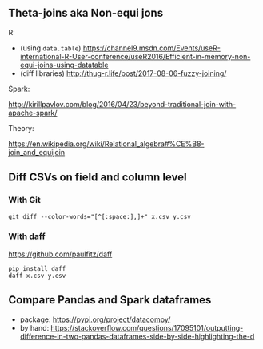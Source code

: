 ## Theta-joins aka Non-equi jons

R:

* (using `data.table`) https://channel9.msdn.com/Events/useR-international-R-User-conference/useR2016/Efficient-in-memory-non-equi-joins-using-datatable
* (diff libraries) http://thug-r.life/post/2017-08-06-fuzzy-joining/

Spark:

http://kirillpavlov.com/blog/2016/04/23/beyond-traditional-join-with-apache-spark/

Theory:

https://en.wikipedia.org/wiki/Relational_algebra#%CE%B8-join_and_equijoin



## Diff CSVs on field and column level

### With Git

```
git diff --color-words="[^[:space:],]+" x.csv y.csv
```

### With daff 

https://github.com/paulfitz/daff

```
pip install daff
daff x.csv y.csv
```

## Compare Pandas and Spark dataframes

* package: https://pypi.org/project/datacompy/
* by hand: https://stackoverflow.com/questions/17095101/outputting-difference-in-two-pandas-dataframes-side-by-side-highlighting-the-d
